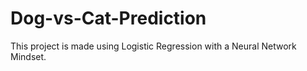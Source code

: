 # Dog-vs-Cat-Prediction

This project is made using Logistic Regression with a Neural Network Mindset.
